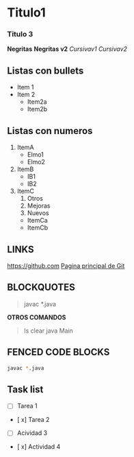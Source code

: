 # Titulo1

### Titulo 3
**Negritas**
__Negritas v2__
*Cursivav1*
_Cursivav2_

## Listas con bullets
* Item 1
* Item 2
    * Item2a
    * Item2b

## Listas con numeros
1. ItemA
   * Elmo1
   * Elmo2
3. ItemB
   * IB1
   * IB2
4. ItemC
   1. Otros
   2. Mejoras
   3. Nuevos
   * ItemCa
   * ItemCb
  
## LINKS
https://github.com
[Pagina principal de Git](https://github.com)

## BLOCKQUOTES
> javac *.java

**OTROS COMANDOS**
> ls
> clear
> java Main
>

 ## FENCED CODE BLOCKS
``` bash
javac *.java
```

## Task list
- [ ] Tarea 1
- [ x] Tarea 2
- [ ] Acividad 3
- [ x] Actividad 4
